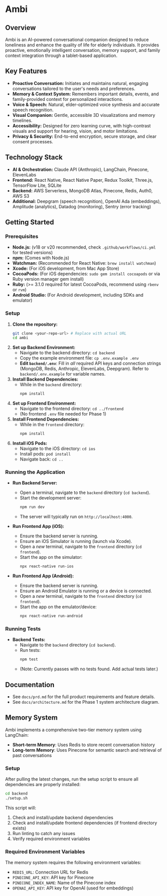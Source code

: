 # Ambi

## Overview
Ambi is an AI-powered conversational companion designed to reduce loneliness and enhance the quality of life for elderly individuals. It provides proactive, emotionally intelligent conversation, memory support, and family context integration through a tablet-based application.

## Key Features
- **Proactive Conversation:** Initiates and maintains natural, engaging conversations tailored to the user's needs and preferences.
- **Memory & Context System:** Remembers important details, events, and family-provided context for personalized interactions.
- **Voice & Speech:** Natural, elder-optimized voice synthesis and accurate speech recognition.
- **Visual Companion:** Gentle, accessible 3D visualizations and memory timelines.
- **Accessibility:** Designed for zero learning curve, with high-contrast visuals and support for hearing, vision, and motor limitations.
- **Privacy & Security:** End-to-end encryption, secure storage, and clear consent processes.

## Technology Stack
- **AI & Orchestration:** Claude API (Anthropic), LangChain, Pinecone, ElevenLabs
- **Frontend:** React Native, React Native Paper, Redux Toolkit, Three.js, TensorFlow Lite, SQLite
- **Backend:** AWS Serverless, MongoDB Atlas, Pinecone, Redis, Auth0, AWS S3
- **Additional:** Deepgram (speech recognition), OpenAI Ada (embeddings), Amplitude (analytics), Datadog (monitoring), Sentry (error tracking)

## Getting Started

### Prerequisites

*   **Node.js:** (v18 or v20 recommended, check `.github/workflows/ci.yml` for tested versions)
*   **npm:** (Comes with Node.js)
*   **Watchman:** (Recommended for React Native: `brew install watchman`)
*   **Xcode:** (For iOS development, from Mac App Store)
*   **CocoaPods:** (For iOS dependencies: `sudo gem install cocoapods` or via Ruby version manager gem install)
*   **Ruby:** (>= 3.1.0 required for latest CocoaPods, recommend using `rbenv` or `rvm`)
*   **Android Studio:** (For Android development, including SDKs and emulator)

### Setup

1.  **Clone the repository:**
    ```bash
    git clone <your-repo-url> # Replace with actual URL
    cd ambi
    ```
2.  **Set up Backend Environment:**
    *   Navigate to the backend directory: `cd backend`
    *   Copy the example environment file: `cp .env.example .env`
    *   **Edit `backend/.env`**: Fill in *all* required API keys and connection strings (MongoDB, Redis, Anthropic, ElevenLabs, Deepgram). Refer to `backend/.env.example` for variable names.
3.  **Install Backend Dependencies:**
    *   While in the `backend` directory:
        ```bash
        npm install 
        ```
4.  **Set up Frontend Environment:**
    *   Navigate to the frontend directory: `cd ../frontend` 
    *   (No frontend `.env` file needed for Phase 1)
5.  **Install Frontend Dependencies:**
    *   While in the `frontend` directory:
        ```bash
        npm install 
        ```
6.  **Install iOS Pods:**
    *   Navigate to the iOS directory: `cd ios`
    *   Install pods: `pod install`
    *   Navigate back: `cd ..`

### Running the Application

*   **Run Backend Server:**
    *   Open a terminal, navigate to the `backend` directory (`cd backend`).
    *   Start the development server:
        ```bash
        npm run dev
        ```
    *   The server will typically run on `http://localhost:4000`.

*   **Run Frontend App (iOS):**
    *   Ensure the backend server is running.
    *   Ensure an iOS Simulator is running (launch via Xcode).
    *   Open a *new* terminal, navigate to the `frontend` directory (`cd frontend`).
    *   Start the app on the simulator:
        ```bash
        npx react-native run-ios
        ```

*   **Run Frontend App (Android):**
    *   Ensure the backend server is running.
    *   Ensure an Android Emulator is running or a device is connected.
    *   Open a *new* terminal, navigate to the `frontend` directory (`cd frontend`).
    *   Start the app on the emulator/device:
        ```bash
        npx react-native run-android
        ```

### Running Tests

*   **Backend Tests:**
    *   Navigate to the `backend` directory (`cd backend`).
    *   Run tests:
        ```bash
        npm test
        ```
    *   (Note: Currently passes with no tests found. Add actual tests later.)

## Documentation
- See `docs/prd.md` for the full product requirements and feature details.
- See `docs/architecture.md` for the Phase 1 system architecture diagram.

## Memory System

Ambi implements a comprehensive two-tier memory system using LangChain:

- **Short-term Memory**: Uses Redis to store recent conversation history
- **Long-term Memory**: Uses Pinecone for semantic search and retrieval of past conversations

### Setup

After pulling the latest changes, run the setup script to ensure all dependencies are properly installed:

```bash
cd backend
./setup.sh
```

This script will:
1. Check and install/update backend dependencies
2. Check and install/update frontend dependencies (if frontend directory exists)
3. Run linting to catch any issues
4. Verify required environment variables

### Required Environment Variables

The memory system requires the following environment variables:

- `REDIS_URL`: Connection URL for Redis
- `PINECONE_API_KEY`: API key for Pinecone
- `PINECONE_INDEX_NAME`: Name of the Pinecone index
- `OPENAI_API_KEY`: API key for OpenAI (used for embeddings)
